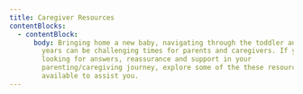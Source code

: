 ```yaml
---
title: Caregiver Resources
contentBlocks:
  - contentBlock:
      body: Bringing home a new baby, navigating through the toddler and preschool
        years can be challenging times for parents and caregivers. If you are
        looking for answers, reassurance and support in your
        parenting/caregiving journey, explore some of the these resources
        available to assist you.
---
```

